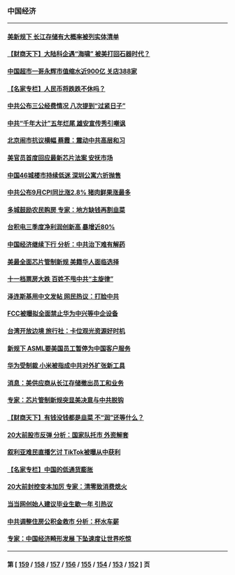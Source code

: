 ### 中国经济
---
#### [美新规下 长江存储有大概率被列实体清单](../../pages/ncid283/n13845665.md) 
#### [【财商天下】大陆科企遇“海啸” 被美打回石器时代？](../../pages/ncid283/n13845742.md) 
#### [中国超市一哥永辉市值缩水近900亿 关店388家](../../pages/ncid283/n13845651.md) 
#### [【名家专栏】人民币将跌跌不休吗？](../../pages/ncid283/n13845412.md) 
#### [中共公布三公经费情况 八次提到“过紧日子”](../../pages/ncid283/n13845630.md) 
#### [中共“千年大计”五年烂尾 雄安宣传秀引嘲讽](../../pages/ncid283/n13845158.md) 
#### [北京闹市抗议横幅 蔡霞：震动中共高层和习](../../pages/ncid283/n13845505.md) 
#### [美官员首度回应最新芯片法案 安抚市场](../../pages/ncid283/n13845407.md) 
#### [中国46城楼市持续低迷 深圳公寓六折抛售](../../pages/ncid283/n13845148.md) 
#### [中共公布9月CPI同比涨2.8% 猪肉鲜果涨最多](../../pages/ncid283/n13845002.md) 
#### [多城鼓励农民购房 专家：地方缺钱再割韭菜](../../pages/ncid283/n13844904.md) 
#### [台积电三季度净利润创新高 暴增近80%](../../pages/ncid283/n13844867.md) 
#### [中国经济继续下行 分析：中共治下难有解药](../../pages/ncid283/n13844331.md) 
#### [美最全面芯片管制新规 美籍华人面临选择](../../pages/ncid283/n13844763.md) 
#### [十一档票房大跌 百姓不甩中共“主旋律”](../../pages/ncid283/n13844332.md) 
#### [泽连斯基用中文发帖 网民热议：打脸中共](../../pages/ncid283/n13844723.md) 
#### [FCC被曝拟全面禁止华为中兴等中企设备](../../pages/ncid283/n13844686.md) 
#### [台湾开放边境 旅行社：卡位观光资源好时机](../../pages/ncid283/n13844392.md) 
#### [新规下 ASML要美国员工暂停为中国客户服务](../../pages/ncid283/n13844245.md) 
#### [华为受制裁 小米被指成中共对外扩张新工具](../../pages/ncid283/n13844067.md) 
#### [消息：美供应商从长江存储撤出员工和业务](../../pages/ncid283/n13844051.md) 
#### [专家：芯片管制新规突显美决意与中共脱钩](../../pages/ncid283/n13844063.md) 
#### [【财商天下】有钱没钱都是韭菜 不“润”还等什么？](../../pages/ncid283/n13844028.md) 
#### [20大前股市反弹 分析：国家队托市 外资解套](../../pages/ncid283/n13843927.md) 
#### [叙利亚难民直播乞讨 TikTok被曝从中获利](../../pages/ncid283/n13843981.md) 
#### [【名家专栏】中国的低通货膨胀](../../pages/ncid283/n13843115.md) 
#### [20大前封控变本加厉 专家：清零致消费熄火](../../pages/ncid283/n13843919.md) 
#### [当当网创始人建议毕业生歇一年 引热议](../../pages/ncid283/n13843779.md) 
#### [中共调整住房公积金救市 分析：杯水车薪](../../pages/ncid283/n13843515.md) 
#### [专家：中国经济畸形发展 下坠速度让世界吃惊](../../pages/ncid283/n13843202.md) 

---
#### 第 [ [159](./159.md) / [158](./158.md) / [157](./157.md) / [156](./156.md) / [155](./155.md) / [154](./154.md) / [153](./153.md) / [152](./152.md) ] 页

